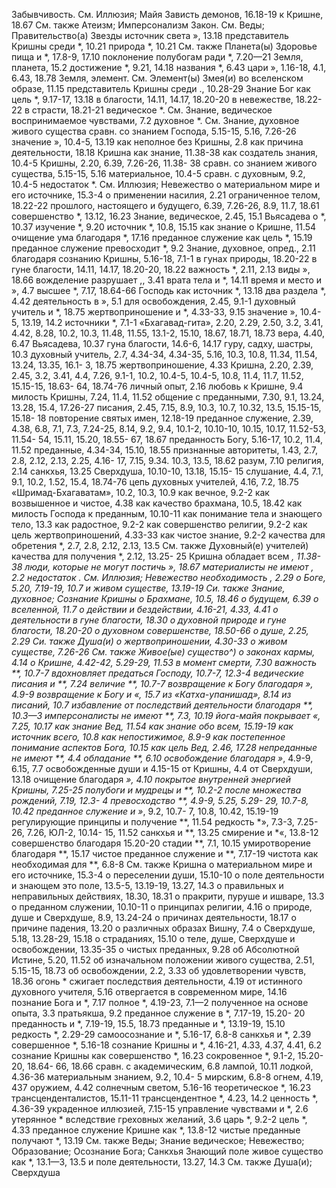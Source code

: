 Забывчивость.
	См. Иллюзия; Майя Зависть
демонов, 16.18-19 
к Кришне, 18.67
См. также Атеизм; Имперсонализм Закон.
	См. Веды; Правительство(а) Звезды
источник света », 13.18 
представитель Кришны среди *, 10.21 
природа *, 10.21 
	См. также Планета(ы)
Здоровье
пища и *, 17.8-9, 17.10 
поклонение полубогам ради *, 7.20—21 
Земля, планета, 15.2
достижение *, 9.21, 14.18 
названия *, 6.43
цари », 1.16-18, 4.1, 6.43, 18.78 
Земля, элемент.
	См. Элемент(ы)
Змея(и)
во вселенском образе, 11.15 
представитель Кришны среди ., 10.28-29
Знание
Бог как цель *, 9.17-17, 13.18 
в благости, 14.11, 14.17, 18.20-20 
в невежестве, 18.22-22 
в страсти, 18.21-21 
ведическое *.
	См. Знание, ведическое воспринимаемое чувствами, 7.2 
духовное *.
	См. Знание, духовное живого существа сравн. со знанием Господа, 5.15-15, 5.16, 7.26-26 
значение », 10.4-5, 13.19 
как неполное без Кришны, 2.8 
как причина деятельности, 18.18 
Кришна
как знание, 11.38-38 
как создатель знания, 10.4-5 
Кришны, 2.20, 6.39, 7.26-26, 11.38- 38
сравн. со знанием живого существа, 5.15-15, 5.16 
материальное, 10.4-5
сравн. с духовным, 9.2, 10.4-5 
недостаток *.
	См. Иллюзия; Невежество
о материальном мире и его источнике, 15.3-4
о применении насилия, 2.21 
ограниченное телом, 18.22-22 
прошлого, настоящего и будущего, 6.39, 7.26-26, 8.9, 11.7, 18.61 
совершенство *, 13.12, 16.23 
Знание, ведическое, 2.45, 15.1 
Вьясадева о *, 10.37 
изучение *, 9.20 
источник *, 10.8, 15.15 
как знание о Кришне, 11.54 
очищение ума благодаря *, 17.16 
преданное служение как цель *, 15.19 
преданное служение превосходит *, 9.2
Знание, духовное, опред., 2.11 
благодаря сознанию Кришны, 5.16-18, 7.1-1 
в гунах природы, 18.20-22 
в гуне благости, 14.11, 14.17, 18.20-20, 18.22 
важность *, 2.11, 2.13 
виды », 18.66
вожделение разрушает ,, 3.41 
врата тела и *, 14.11 
время и место и », 4.7 
высшее *, 7.17, 18.64-66 
Господь как источник *, 13.18 
два раздела *, 4.42 
деятельность в », 5.1 
для освобождения, 2.45, 9.1-1 
духовный учитель и *, 18.75 
жертвоприношение и *, 4.33-33, 9.15 
значение », 10.4-5, 13.19, 14.2 
источники *, 7.1-1
«Бхагавад-гита», 2.20, 2.29, 2.50, 3.2, 3.41, 4.42, 8.28, 10.2, 10.3, 11.48, 11.55, 13.1-2, 15.10, 18.67, 18.71, 18.73
вера, 4.40, 6.47 
Вьясадева, 10.37 
гуна благости, 14.6-6, 14.17 
гуру, садху, шастры, 10.3 
духовный учитель, 2.7, 4.34-34, 4.34-35, 5.16, 10.3, 10.8, 11.34, 11.54, 13.24, 13.35, 16.1- 3, 18.75
жертвоприношение, 4.33 
Кришна, 2.20, 2.39, 2.45, 3.2, 3.41, 4.4, 7.26, 9.1-1, 10.2, 10.4-5, 10.4-5, 10.8, 11.4, 11.7, 11.52, 15.15-15, 18.63- 64, 18.74-76
личный опыт, 2.16 
любовь к Кришне, 9.4 
милость Кришны, 7.24, 11.4, 11.52 
общение с преданными, 7.30, 9.1, 13.24, 13.28, 15.4, 17.26-27 
писания, 2.45, 7.15, 8.9, 10.3, 10.7, 10.32, 13.5, 15.15-15, 15.18- 18
повторение святых имен, 12.18-19 
преданное служение, 2.39, 4.38, 6.8, 7.1, 7.3, 7.24-25, 8.14, 9.2, 9.4, 10.1-2, 10.10-10, 10.15, 10.17, 11.52-53, 11.54- 54, 15.11, 15.20, 18.55- 67, 18.67
преданность Богу, 5.16-17, 10.2, 11.4, 11.52
преданные, 4.34-34, 15.10, 18.55 
признанные авторитеты, 1.43, 2.7, 2.8, 2.12, 2.13, 2.25, 4.16- 17, 7.15, 9.34. 10.3, 13.5, 18.62 
разум, 7.10 
религия, 2.14 
санкхья, 13.25 
Сверхдуша, 10.10-10, 13.18, 15.15- 15
слушание, 4.4, 7.1, 9.1, 10.2, 1.52, 15.4, 18.74-76
цепь духовных учителей, 4.16, 7.2, 18.75
«Шримад-Бхагаватам», 10.2, 10.3, 10.9
как вечное, 9.2-2
как возвышенное и чистое, 4.38
как качество брахмана, 10.5, 18.42
как милость Господа к преданным, 10.10-11
как понимание тела и знающего тело, 13.3
как радостное, 9.2-2 
как совершенство религии, 9.2-2 
как цель жертвоприношений, 4.33-33 
как чистое знание, 9.2-2 
качества для обретения *, 2.7, 2.8, 2.12, 2.13, 13.5
См. также Духовный(е) учителей)
качества для получения *, 2.12, 13.25- 25
Кришна обладает всем *, 11.38-38 
люди, которые не могут постичь », 18.67
материалисты не имеют *, 2.2 
недостаток *.
	См. Иллюзия; Невежество
необходимость *, 2.29 
о Боге, 5.20, 7.19-19, 10.7 
и живом существе, 13.19-19 
Си. также Знание, духовное; Сознание Кришны о Брахмане, 10.5, 18.46 
о будущем, 6.39 
о вселенной, 11.7
о действии и бездействии, 4.16-21, 4.33, 4.41
о деятельности в гуне благости, 18.30 
о духовной природе и гуне благости, 18.20-20
о духовном совершенстве, 18.50-66 
о душе, 2.25, 2.29 
Си. также Душа(и) о жертвоприношении, 4.30-33 
о живом существе, 7.26-26
См. также Живое(ые) существо^)
о законах кармы, 4.14
о Кришне, 4.42-42, 5.29-29, 11.53 
в момент
	 смерти, 7.30 
важность **, 10.7-7 
вдохновляет предаться Господу, 10.7-7, 12.3-4 
ведические писания и **, 7.24 
величие **, 10.7-7 
возвращение к Богу благодаря »*, 4.9-9
возвращение к Богу и «*, 15.7 
из «Катха-упанишад», 8.14 
из писаний, 10.7 
избавление от последствий деятельности благодаря **, 10.3—3
имперсоналисты не имеют **, 7.3, 10.19
йога-майя покрывает «*, 7.25, 10.17
как знание Вед, 11.54 
как знание обо всем, 15.19-19 
как источник всего, 10.8 
как непостижимое, 8.9-9 
как постепенное понимание аспектов Бога, 10.15 
как цель Вед, 2.46, 17.28 
непреданные не имеют **, 4.4 
обладание **, 6.10 
освобождение благодаря »*, 4.9-9, 6.15, 7.7
освобожденные души и 4.15-15 
от Кришны, 4.4 
от Сверхдуши, 13.18 
очищение благодаря *», 4.10 
покрытое внутренней энергией Кришны, 7.25-25 
полубоги и мудрецы и **, 10.2-2 
после множества рождений, 7.19, 12.3- 4
превосходство **, 4.9-9, 5.25, 5.29- 29, 10.7-8, 10.42 
преданное служение и »*, 9.2, 10.7- 7, 10.8, 10.42, 15.19-19 
регулирующие принципы и получение **, 11.54 
редкость *», 7.3-3, 7.25- 26, 7.26, ЮЛ-2, 10.14- 15, 11.52 
санкхья и **, 13.25 
	 смирение и *«, 13.8-12 
совершенство благодаря 15.20-20 
стадии **, 7.1, 10.15
умиротворение благодаря **, 15.17 
чистое преданное служение и **, 7.17-19 
чистота как необходимая для **, 6.8-8 
	См. также Кришна о материальном мире и его источнике, 15.3-4
о переселении души, 15.10-10 
о поле деятельности и знающем это поле, 13.5-5, 13.19-19, 13.27, 14.3
о правильных и неправильных действиях, 18.30, 18.31 
о пракрити, пуруше и ишваре, 13.3 
о преданном служении, 10.10-11 
о принципах религии, 4.16 
о природе, душе и Сверхдуше, 8.9, 13.24-24
о причинах деятельности, 18.17 
о причине падения, 13.20 
о различных образах Вишну, 7.4 
о Сверхдуше, 5.18, 13.28-29, 15.18 
о страданиях, 15.10 
о теле, душе, Сверхдуше и освобождении, 13.35-35 
о чистых преданных, 9.28 
об Абсолютной Истине, 5.20, 11.52 
об изначальном положении живого существа, 2.51, 5.15-15, 18.73 
об освобождении, 2.2, 3.33 
об удовлетворении чувств, 18.36 
огонь * сжигает последствия деятельности, 4.19
от истинного духовного учителя, 5.16
отвергается в современном мире, 14.16
познание Бога и *, 7.17 
полное *, 4.19-23, 7.1—2 
полученное на основе опыта, 3.3 
пратьякша, 9.2
преданное служение в *, 7.17-19, 15.20- 20
преданность и *, 7.19-19, 15.5, 18.73 
преданные и *, 13.19-19, 15.10 
редкость *, 2.29-29 
самоосознание и *, 5.16-17, 6.8-8 
санкхья и *, 2.39 
совершенное *, 5.16-18 
сознание Кришны и *, 4.16-21, 4.33, 4.37, 4.41, 6.2
сознание Кришны как совершенство *, 16.23
сокровенное *, 9.1-2, 15.20-20, 18.64- 66, 18.66 
сравн. с
академическим, 6.8 
лампой, 10.11 
лодкой, 4.36-36 
материальным знанием, 9.2, 10.4- 5
мирским, 6.8-8 
огнем, 4.19, 437 
оружием, 4.42 
солнечным светом, 5.16-16 
теоретическое *, 16.23 
трансценденталистов, 15.11-11 
трансцендентное *, 4.23, 14.2 
ценность *, 4.36-39 
украденное иллюзией, 7.15-15 
управление чувствами и *, 2.6 
утерянное * вследствие греховных желаний, 3.6 
царь *, 9.2-2 
цель *, 4.33
преданное служение Кришне как *, 13.8-12
чистые преданные получают *, 13.19 
	См. также Веды; Знание ведическое; Невежество; Образование; Осознание Бога; Санкхья Знающий поле
живое существо как *, 13.1—3, 13.5 
и поле деятельности, 13.27, 14.3 
	См. также Душа(и); Сверхдуша
